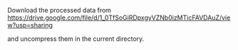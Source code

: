 
Download the processed data from https://drive.google.com/file/d/1_0TfSoGiRDpxgyVZNb0izMTicFAVDAuZ/view?usp=sharing 

and uncompress them in the current directory.
